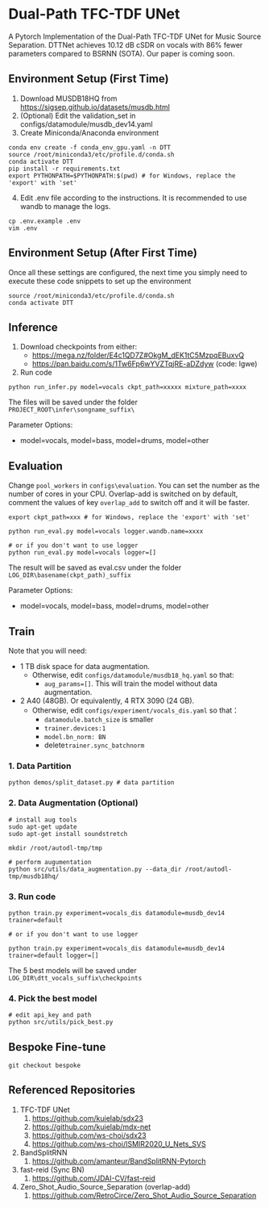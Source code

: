 # Dual-Path TFC-TDF UNet

A Pytorch Implementation of the Dual-Path TFC-TDF UNet for Music Source Separation. DTTNet achieves 10.12 dB cSDR on vocals with 86% fewer parameters compared to BSRNN (SOTA). Our paper is coming soon.



## Environment Setup (First Time)

1. Download MUSDB18HQ from https://sigsep.github.io/datasets/musdb.html
2. (Optional) Edit the validation_set in configs/datamodule/musdb_dev14.yaml
3. Create Miniconda/Anaconda environment

```
conda env create -f conda_env_gpu.yaml -n DTT
source /root/miniconda3/etc/profile.d/conda.sh
conda activate DTT
pip install -r requirements.txt
export PYTHONPATH=$PYTHONPATH:$(pwd) # for Windows, replace the 'export' with 'set'
```

4. Edit .env file according to the instructions. It is recommended to use wandb to manage the logs.

```
cp .env.example .env
vim .env
```



## Environment Setup (After First Time)

Once all these settings are configured, the next time you simply need to execute these code snippets to set up the environment

```
source /root/miniconda3/etc/profile.d/conda.sh
conda activate DTT
```



## Inference

1. Download checkpoints from either:
   - https://mega.nz/folder/E4c1QD7Z#OkgM_dEK1tC5MzpqEBuxvQ
   - https://pan.baidu.com/s/1Tw6Fp6wYVZTqjRE-aDZdyw  (code: lgwe)
2. Run code

```
python run_infer.py model=vocals ckpt_path=xxxxx mixture_path=xxxx
```

The files will be saved under the folder ```PROJECT_ROOT\infer\songname_suffix\```



Parameter Options:

- model=vocals, model=bass, model=drums, model=other



## Evaluation

Change ```pool_workers``` in ```configs\evaluation```. You can set the number as the number of cores in your CPU. Overlap-add is switched on by default, comment the values of key ```overlap_add``` to switch off and it will be faster.

```
export ckpt_path=xxx # for Windows, replace the 'export' with 'set'

python run_eval.py model=vocals logger.wandb.name=xxxx

# or if you don't want to use logger
python run_eval.py model=vocals logger=[]
```

The result will be saved as eval.csv under the folder  ```LOG_DIR\basename(ckpt_path)_suffix```



Parameter Options:

- model=vocals, model=bass, model=drums, model=other





## Train

Note that you will need:

- 1 TB disk space for data augmentation. 
  - Otherwise, edit ```configs/datamodule/musdb18_hq.yaml``` so that:
    - ```aug_params=[]```. This will train the model without data augmentation.
- 2 A40 (48GB). Or equivalently, 4 RTX 3090 (24 GB). 
  - Otherwise, edit  ```configs/experiment/vocals_dis.yaml``` so that：
    -  ```datamodule.batch_size``` is smaller
    -  ```trainer.devices:1``` 
    - ```model.bn_norm: BN```
    - delete```trainer.sync_batchnorm```

### 1. Data Partition 
```
python demos/split_dataset.py # data partition
```

### 2. Data Augmentation (Optional)

```
# install aug tools
sudo apt-get update
sudo apt-get install soundstretch

mkdir /root/autodl-tmp/tmp

# perform augumentation
python src/utils/data_augmentation.py --data_dir /root/autodl-tmp/musdb18hq/
```

### 3. Run code

```
python train.py experiment=vocals_dis datamodule=musdb_dev14 trainer=default

# or if you don't want to use logger

python train.py experiment=vocals_dis datamodule=musdb_dev14 trainer=default logger=[]
```

The 5 best models will be saved under ```LOG_DIR\dtt_vocals_suffix\checkpoints```

### 4. Pick the best model

```
# edit api_key and path
python src/utils/pick_best.py
```



## Bespoke Fine-tune

```
git checkout bespoke
```



## Referenced Repositories

1. TFC-TDF UNet
   1. https://github.com/kuielab/sdx23
   2. https://github.com/kuielab/mdx-net
   3. https://github.com/ws-choi/sdx23
   4. https://github.com/ws-choi/ISMIR2020_U_Nets_SVS
2. BandSplitRNN
   1. https://github.com/amanteur/BandSplitRNN-Pytorch
3. fast-reid (Sync BN)
   1. https://github.com/JDAI-CV/fast-reid
4. Zero_Shot_Audio_Source_Separation (overlap-add)
   1. https://github.com/RetroCirce/Zero_Shot_Audio_Source_Separation






